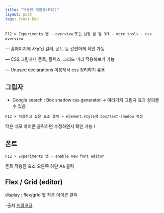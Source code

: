 ```yaml
---
title: "유용한 개발툴(F12)"
layout: post
tags: Front-End
---
```


`F12 > Experiments 탭 - overview`
또는 `설정 옆 점 3개 - more tools - css overview`


  — 홈페이지에 사용된 컬러, 폰트 등 간편하게 확인 가능

  — CSS 그림자나 폰트, 플렉스, 그리드 미리 적용해보기 가능

  — Unused declarations 이용해서 css 정리하기 유용











## 그림자

- Google search : Box shadow css generator
→ 여러가지 그림자 효과 살펴볼 수 있음

`F12 > 적용하고 싶은 요소 클릭 > element.style에 box/text-shadow 작성`

작은 네모 아이콘 클릭하면 수정하면서 확인 가능 !


## 폰트

`F12 > Experiments 탭 - enable new font editor`

폰트 적용된 요소 오른쪽 하단 Aa 클릭

## Flex / Grid (editor)
display : flex/grid 옆 작은 아이콘 클릭


-출처 <a href="https://youtu.be/q_rBbcTiSC4">드림코딩</a>
